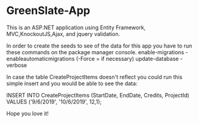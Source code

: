# GreenSlate-App

This is an ASP.NET application using Entity Framework, MVC,KnockoutJS,Ajax, and jquery validation.

In order to create the seeds to see of the data for this app you have to run these commands on the package manager console. 
enable-migrations -enableautomaticmigrations (-Force =  if necessary)
update-database -verbose

In case the table CreateProjectItems doesn't reflect you could run this simple insert and you would be able to see the data:

INSERT INTO CreateProjectItems (StartDate, EndDate, Credits, ProjectId)
VALUES ('9/6/2019', '10/6/2019', 12,1);

Hope you love it!
